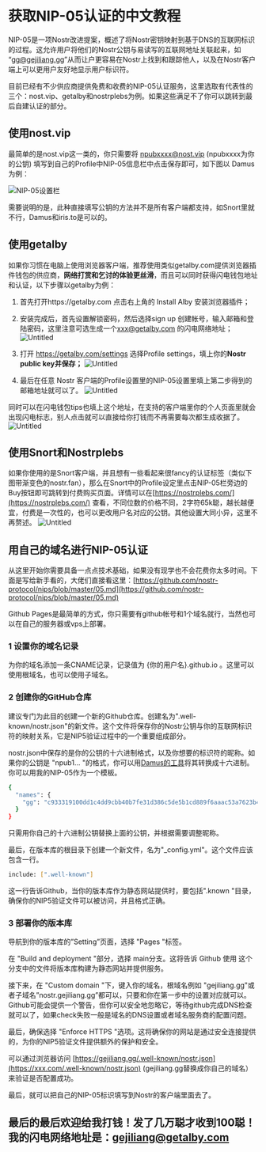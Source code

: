 # 获取NIP-05认证的中文教程

NIP-05是一项Nostr改进提案，概述了将Nostr密钥映射到基于DNS的互联网标识的过程。这允许用户将他们的Nostr公钥与易读写的互联网地址关联起来，如 “gg@gejiliang.gg”从而让户更容易在Nostr上找到和跟踪他人，以及在Nostr客户端上可以更用户友好地显示用户标识符。

目前已经有不少供应商提供免费和收费的NIP-05认证服务，这里选取有代表性的三个：nost.vip、getalby和nostrplebs为例。如果这些满足不了你可以跳转到最后自建认证的部分。

## 使用nost.vip

最简单的是nost.vip这一类的，你只需要将 npubxxxx@nost.vip (npubxxxx为你的公钥) 填写到自己的Profile中NIP-05信息栏中点击保存即可，如下图以 Damus 为例：

![NIP-05设置栏](https://nostr.build/i/nostr.build_776d25e68b4f6a47722dfd745f845ba9a3c290296b8b975ced36096bfe66bf5a.png)

需要说明的是，此种直接填写公钥的方法并不是所有客户端都支持，如Snort里就不行，Damus和iris.to是可以的。

## 使用getalby

如果你习惯在电脑上使用浏览器客户端，推荐使用类似getalby.com提供浏览器插件钱包的供应商，__网络打赏和乞讨的体验更丝滑__，而且可以同时获得闪电钱包地址和认证，以下步骤以getalby为例：

1. 首先打开https://getalby.com 点击右上角的 Install Alby 安装浏览器插件；

2. 安装完成后，首先设置解锁密码，然后选择sign up 创建帐号，输入邮箱和登陆密码，这里注意可选生成一个[xxx@getalby.com](mailto:xxx@getalby.com) 的闪电网络地址；
![Untitled](https://nostr.build/i/nostr.build_40781a8d810c7fc16b3fd5e44647422120ee17b13c26f1bda1c1e0ac4e0f6d45.png)

3. 打开 https://getalby.com/settings 选择Profile settings，填上你的**Nostr public key并保存；**
![Untitled](https://nostr.build/i/nostr.build_006f251663b8b439fdcb37124b8406e67d929b0a1bcd06ab7d60d136da455a2a.png)

4. 最后在任意 Nostr 客户端的Profile设置里的NIP-05设置里填上第二步得到的邮箱地址就可以了。
![Untitled](https://nostr.build/i/nostr.build_d6a08e712e6535552ee994627a4b211eedace448318fa4309c5260675909aa02.png)

同时可以在闪电钱包tips也填上这个地址，在支持的客户端里你的个人页面里就会出现闪电标志，别人点击就可以直接给你打钱而不再需要每次都生成收据了。
![Untitled](https://nostr.build/i/nostr.build_60dde8c5f40205ff2208d9e7b7bffbe878d4509e124ca3bf06d9e6439f5e48b7.png)

## 使用Snort和Nostrplebs

如果你使用的是Snort客户端，并且想有一些看起来很fancy的认证标签（类似下图带渐变色的nostr.fan），那么在Snort中的Profile设定里点击NIP-05栏旁边的Buy按钮即可跳转到付费购买页面。详情可以在[https://nostrplebs.com/](https://nostrplebs.com/) 查看，不同位数的价格不同，2字符65k聪，越长越便宜，付费是一次性的，也可以更改用户名对应的公钥。其他设置大同小异，这里不再赘述。
![Untitled](https://nostr.build/i/nostr.build_a084a9a3c631f043f0259d4182bce2d3183f9134920efd9077edd7f6a9c32800.png)

## 用自己的域名进行NIP-05认证

从这里开始你需要具备一点点技术基础，如果没有现学也不会花费你太多时间。下面是写给新手看的，大佬们直接看这里：[https://github.com/nostr-protocol/nips/blob/master/05.md](https://github.com/nostr-protocol/nips/blob/master/05.md)

Github Pages是最简单的方式，你只需要有github帐号和1个域名就行，当然也可以在自己的服务器或vps上部署。

### 1 设置你的域名记录

为你的域名添加一条CNAME记录，记录值为 {你的用户名}.github.io 。这里可以使用根域名，也可以使用子域名。

### 2 创建你的GitHub仓库

建议专门为此目的创建一个新的Github仓库。创建名为".well-known/nostr.json"的新文件。这个文件将保存你的Nostr公钥与你的互联网标识符的映射关系，它是NIP5验证过程中的一个重要组成部分。

nostr.json中保存的是你的公钥的十六进制格式，以及你想要的标识符的昵称。如果你的公钥是 "npub1... "的格式，你可以用[Damus的工具](http://damus.io/key)将其转换成十六进制。你可以用我的NIP-05作为一个模板。

```bash
{
  "names": {
    "gg": "c933319100dd1c4dd9cbb40b7fe31d386c5de5b1cd889f6aaac53a7623b48a12"
  }
}
```

只需用你自己的十六进制公钥替换上面的公钥，并根据需要调整昵称。

最后，在版本库的根目录下创建一个新文件，名为"_config.yml"。这个文件应该包含一行。

```bash
include: [".well-known"]
```

这一行告诉Github，当你的版本库作为静态网站提供时，要包括".known "目录，确保你的NIP5验证文件可以被访问，并且格式正确。

### 3 部署你的版本库

导航到你的版本库的”Setting”页面，选择 "Pages "标签。

在 "Build and deployment "部分，选择 main分支。这将告诉 Github 使用 这个分支中的文件将版本库构建为静态网站并提供服务。

接下来，在 "Custom domain "下，键入你的域名，根域名例如 "gejiliang.gg"或者子域名”nostr.gejiliang.gg”都可以，只要和你在第一步中的设置对应就可以。Github可能会提供一个警告，但你可以安全地忽略它，等待github完成DNS检查就可以了，如果check失败一般是域名的DNS设置或者域名服务商的配置问题。

最后，确保选择 "Enforce HTTPS "选项。这将确保你的网站是通过安全连接提供的，为你的NIP5验证文件提供额外的保护和安全。

可以通过浏览器访问 [https://gejiliang.gg/.well-known/nostr.json](https://xxx.com/.well-known/nostr.json) (gejiliang.gg替换成你自己的域名）来验证是否配置成功。

最后，就可以把自己的NIP-05标识填写到Nostr的客户端里面去了。

## 最后的最后欢迎给我打钱！发了几万聪才收到100聪！我的闪电网络地址是：gejiliang@getalby.com
